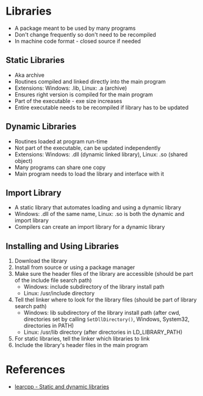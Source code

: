# Libraries
* A package meant to be used by many programs
* Don't change frequently so don't need to be recompiled
* In machine code format - closed source if needed

## Static Libraries
* Aka archive
* Routines compiled and linked directly into the main program
* Extensions: Windows: .lib, Linux: .a (archive)
* Ensures right version is compiled for the main program
* Part of the executable - exe size increases
* Entire executable needs to be recompiled if library has to be updated

## Dynamic Libraries
* Routines loaded at program run-time
* Not part of the executable, can be updated independently
* Extensions: Windows: .dll (dynamic linked library), Linux: .so (shared object)
* Many programs can share one copy
* Main program needs to load the library and interface with it

## Import Library
* A static library that automates loading and using a dynamic library
* Windows: .dll of the same name, Linux: .so is both the dynamic and import library
* Compilers can create an import library for a dynamic library

## Installing and Using Libraries
1. Download the library
2. Install from source or using a package manager
3. Make sure the header files of the library are accessible (should be part of the include file search path)
    * Windows: include subdirectory of the library install path
    * Linux: /usr/include directory
4. Tell thel linker where to look for the library files (should be part of library search path)
    * Windows: lib subdirectory of the library install path (after cwd, directories set by calling `SetDllDirectory()`, Windows, System32, directories in PATH)
    * Linux: /usr/lib directory (after directories in LD_LIBRARY_PATH)
5. For static libraries, tell the linker which libraries to link
6. Include the library's header files in the main program

# References
* [learcpp - Static and dynamic libraries](https://www.learncpp.com/cpp-tutorial/a1-static-and-dynamic-libraries/)
